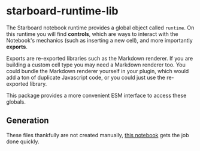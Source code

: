 # starboard-runtime-lib

The Starboard notebook runtime provides a global object called `runtime`. On this runtime you will find **controls**, which are ways to interact with the Notebook's mechanics (such as inserting a new cell), and more importantly **exports**.

Exports are re-exported libraries such as the Markdown renderer. If you are building a custom cell type you may need a Markdown renderer too. You could bundle the Markdown renderer yourself in your plugin, which would add a ton of duplicate Javascript code, or you could just use the re-exported library.

This package provides a more convenient ESM interface to access these globals.

## Generation

These files thankfully are not created manually, [this notebook](https://starboard.gg/gz/generate-starboard-runtime-lib-njyt7FO) gets the job done quickly.
